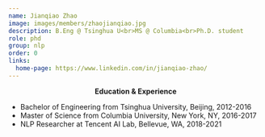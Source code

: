 ```yaml
---
name: Jianqiao Zhao
image: images/members/zhaojianqiao.jpg
description: B.Eng @ Tsinghua U<br>MS @ Columbia<br>Ph.D. student
role: phd
group: nlp
order: 0
links:
  home-page: https://www.linkedin.com/in/jianqiao-zhao/
---
```

**<center>Education & Experience</center>**
+ Bachelor of Engineering from Tsinghua University, Beijing, 2012-2016
+ Master of Science from Columbia University, New York, NY, 2016-2017
+ NLP Researcher at Tencent AI Lab, Bellevue, WA, 2018-2021
